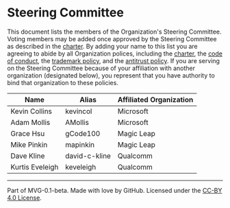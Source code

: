 # Steering Committee

This document lists the members of the Organization's Steering Committee. Voting members may be added once approved by the Steering Committee as described in the [charter](./CHARTER.md). By adding your name to this list you are agreeing to abide by all Organization polices, including the [charter](./CHARTER.md), the [code of conduct](./CODE-OF-CONDUCT.md), the [trademark policy](./TRADEMARKS.md), and the [antitrust policy](./ANTITRUST.md). If you are serving on the Steering Committee because of your affiliation with another organization (designated below), you represent that you have authority to bind that organization to these policies.

| Name            | Alias         | Affiliated Organization |
|-----------------|---------------|-------------------------|
| Kevin Collins   | kevincol      | Microsoft               |
| Adam Mollis     | AMollis       | Microsoft               |
| Grace Hsu       | gCode100      | Magic Leap              |
| Mike Pinkin     | mapinkin      | Magic Leap              |
| Dave Kline      | david-c-kline | Qualcomm                |
| Kurtis Eveleigh | keveleigh     | Qualcomm                |

---
Part of MVG-0.1-beta.
Made with love by GitHub. Licensed under the [CC-BY 4.0 License](https://creativecommons.org/licenses/by-sa/4.0/).
